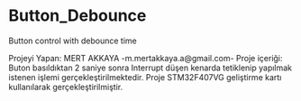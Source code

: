 # Button_Debounce
Button control with debounce time

Projeyi Yapan: MERT AKKAYA -m.mertakkaya.a@gmail.com-
Proje içeriği:
Buton basıldıktan 2 saniye sonra Interrupt düşen kenarda tetiklenip yapılmak istenen işlemi gerçekleştirilmektedir.
Proje STM32F407VG geliştirme kartı kullanılarak gerçekleştirilmiştir.


